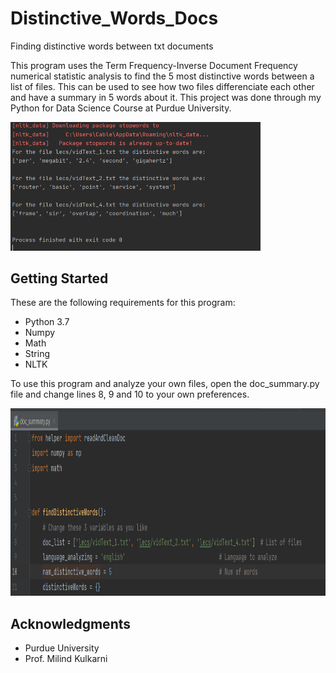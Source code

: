 # Distinctive_Words_Docs

Finding distinctive words between txt documents

This program uses the Term Frequency-Inverse Document Frequency numerical statistic analysis to find the 5 most distinctive words between a list of files. This can be used to see how two files differenciate each other and have a summary in 5 words about it. This project was done through my Python for Data Science Course at Purdue University.

<img src='images/distinct_results.PNG' width=400>

Getting Started
-
These are the following requirements for this program:
- Python 3.7
- Numpy
- Math
- String
- NLTK

To use this program and analyze your own files, open the doc_summary.py file and change lines 8, 9 and 10 to your own preferences.

<img src='images/lines_change.PNG' height=300>

Acknowledgments
-
- Purdue University
- Prof. Milind Kulkarni
